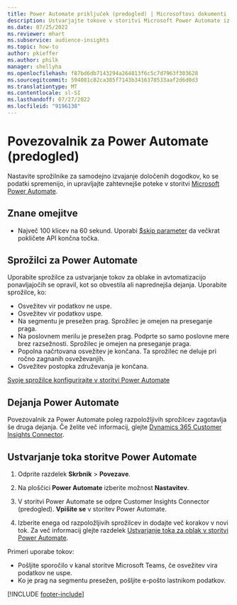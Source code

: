 ```yaml
---
title: Power Automate priključek (predogled) | Microsoftovi dokumenti
description: Ustvarjajte tokove v storitvi Microsoft Power Automate iz storitve Dynamics 365 Customer Insights.
ms.date: 07/25/2022
ms.reviewer: mhart
ms.subservice: audience-insights
ms.topic: how-to
author: pkieffer
ms.author: philk
manager: shellyha
ms.openlocfilehash: f87bd6db7143294a264813f6c5c7d7963f303628
ms.sourcegitcommit: 594081c82ca385f7143b3416378533aaf2d6d0d3
ms.translationtype: MT
ms.contentlocale: sl-SI
ms.lasthandoff: 07/27/2022
ms.locfileid: "9196138"
---
```

# <a name="power-automate-connector-preview"></a>Povezovalnik za Power Automate (predogled)

Nastavite sprožilnike za samodejno izvajanje določenih dogodkov, ko se podatki spremenijo, in upravljajte zahtevnejše poteke v storitvi [Microsoft Power Automate](https://flow.microsoft.com/).

## <a name="known-limitations"></a>Znane omejitve

- Največ 100 klicev na 60 sekund. Uporabi [$skip parameter](/connectors/customerinsights/#get-items-from-an-entity) da večkrat pokličete API končna točka.

## <a name="power-automate-triggers"></a>Sprožilci za Power Automate

Uporabite sprožilce za ustvarjanje tokov za oblake in avtomatizacijo ponavljajočih se opravil, kot so obvestila ali naprednejša dejanja. Uporabite sprožilce, ko:

- Osvežitev vir podatkov ne uspe.
- Osvežitev vir podatkov uspe.
- Na segmentu je presežen prag. Sprožilec je omejen na preseganje praga.
- Na poslovnem merilu je presežen prag. Podprte so samo poslovne mere brez razsežnosti. Sprožilec je omejen na preseganje praga.
- Popolna načrtovana osvežitev je končana. Ta sprožilec ne deluje pri ročno zagnanih osveževanjih.
- Osvežitev postopka združevanja je končana.

[Svoje sprožilce konfigurirajte v storitvi Power Automate](https://flow.microsoft.com/connectors/shared_customerinsights/dynamics-365-customer-insights-connector/)

## <a name="power-automate-actions"></a>Dejanja Power Automate

Povezovalnik za Power Automate poleg razpoložljivih sprožilcev zagotavlja še druga dejanja. Če želite več informacij, glejte [Dynamics 365 Customer Insights Connector](/connectors/customerinsights/).

## <a name="create-a-power-automate-flow"></a>Ustvarjanje toka storitve Power Automate

1. Odprite razdelek **Skrbnik** > **Povezave**.

1. Na ploščici **Power Automate** izberite možnost **Nastavitev**.

1. V storitvi Power Automate se odpre Customer Insights Connector (predogled). **Vpišite se** v storitev Power Automate.

1. Izberite enega od razpoložljivih sprožilcev in dodajte več korakov v novi tok. Za več informacij glejte razdelek [Ustvarjanje toka za oblak v storitvi Power Automate](/power-automate/get-started-logic-flow).

Primeri uporabe tokov: 
- Pošljite sporočilo v kanal storitve Microsoft Teams, če osvežitev vira podatkov ne uspe. 
- Ko je prag na segmentu presežen, pošljite e-pošto lastnikom podatkov.

[!INCLUDE [footer-include](includes/footer-banner.md)]
